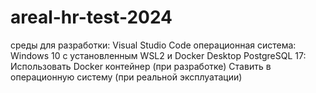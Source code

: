 # areal-hr-test-2024
среды для разработки: Visual Studio Code
операционная система: Windows 10 с установленным WSL2 и Docker Desktop 
PostgreSQL 17: 
Использовать Docker контейнер (при разработке)
Ставить в операционную систему (при реальной эксплуатации)
